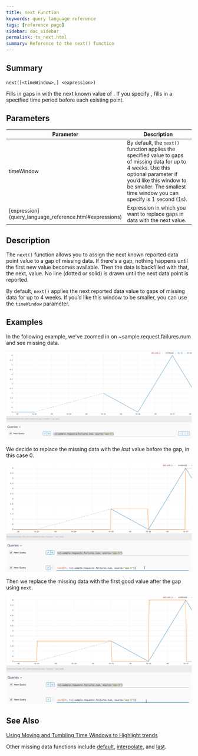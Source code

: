 ```yaml
---
title: next Function
keywords: query language reference
tags: [reference page]
sidebar: doc_sidebar
permalink: ts_next.html
summary: Reference to the next() function
---
```

## Summary
```
next([<timeWindow>,] <expression>)
```
Fills in gaps in <expression> with the next known value of <expression>. If you specify <timeWindow>, fills in a specified time period before each existing point.

## Parameters

<table>
<tbody>
<thead>
<tr><th width="20%">Parameter</th><th width="80%">Description</th></tr>
</thead>
<tr>
<td>timeWindow</td>
<td>By default, the <code>next()</code> function applies the specified value to gaps of missing data for up to 4 weeks. Use this optional parameter if you’d like this window to be smaller. The smallest time window you can specify is 1 second (1s). </td></tr>
<tr>
<td markdown="span"> [expression](query_language_reference.html#expressions)</td>
<td>Expression in which you want to replace gaps in data with the next value. </td>
</tr>
</tbody>
</table>

## Description

The `next()` function allows you to assign the next known reported data point value to a gap of missing data. If there's a gap, nothing happens until the first new value becomes available. Then the data is backfilled with that, the next, value.  No line (dotted or solid) is drawn until the next data point is reported.

By default, `next()` applies the next reported data value to gaps of missing data for up to 4 weeks. If you’d like this window to be smaller, you can use the `timeWindow` parameter.

## Examples

In the following example, we've zoomed in on ~sample.request.failures.num and see missing data.

![ts_last before](images/ts_last_next_before.png)

We decide to replace the missing data with the *last* value before the gap, in this case 0.

![ts_last](images/ts_last.png)

Then we replace the missing data with the first good value after the gap using `next`.

![ts next](images/ts_next.png)


## See Also

[Using Moving and Tumbling Time Windows to Highlight trends](query_language_windows_trends.html)

Other missing data functions include [default](ts_default.html), [interpolate](ts_interpolate.html), and [last](ts_last.html).
